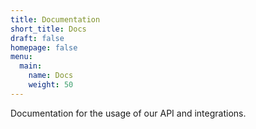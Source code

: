 ```yaml
---
title: Documentation
short_title: Docs
draft: false
homepage: false
menu:
  main:
    name: Docs
    weight: 50
---
```


Documentation for the usage of our API and integrations.
